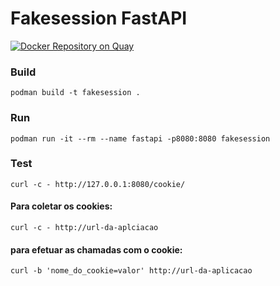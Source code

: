 # Fakesession FastAPI

[![Docker Repository on Quay](https://quay.io/repository/lagomes/fastapicookie/status "Docker Repository on Quay")](https://quay.io/repository/lagomes/fastapicookie)

### Build
	podman build -t fakesession .
### Run 
	podman run -it --rm --name fastapi -p8080:8080 fakesession
### Test
	curl -c - http://127.0.0.1:8080/cookie/
#### Para coletar os cookies:
	curl -c - http://url-da-aplciacao
#### para efetuar as chamadas com o cookie:
	curl -b 'nome_do_cookie=valor' http://url-da-aplicacao
